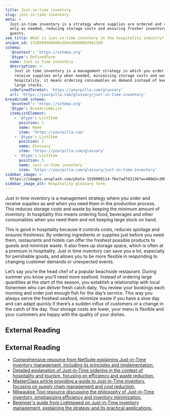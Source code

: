 ```yaml
---
title: Just-in-time inventory
slug: just-in-time-inventory
meta: >
  Just-in-time inventory is a strategy where supplies are ordered and received
  only as needed, reducing storage costs and ensuring fresher inventory for
  guests.
seo_title: What is Just-in-time inventory in the hospitality industry?
unique_id: 1726569506880x584426688092942100
schema:
  '@context': 'https://schema.org'
  '@type': DefinedTerm
  name: Just in time inventory
  description: >-
    Just in time inventory is a management strategy in which you order and
    receive supplies only when needed, minimising storage costs and waste. In
    hospitality, it means ordering consumables on demand instead of keeping
    large stocks.
  inDefinedTermSet: 'https://yourpilla.com/glossary'
  url: 'https://yourpilla.com/glossary/just-in-time-inventory'
breadcrumb_schema:
  '@context': 'https://schema.org'
  '@type': BreadcrumbList
  itemListElement:
    - '@type': ListItem
      position: 1
      name: Home
      item: 'https://yourpilla.com'
    - '@type': ListItem
      position: 2
      name: Glossary
      item: 'https://yourpilla.com/glossary'
    - '@type': ListItem
      position: 3
      name: Just-in-time inventory
      item: 'https://yourpilla.com/glossary/just-in-time-inventory'
sidebar_image: >-
  https://images.unsplash.com/photo-1556909114-f6e7ad7d3136?w=400&h=300&fit=crop&auto=format
sidebar_image_alt: Hospitality glossary term
---
```


Just in time inventory is a management strategy where you order and receive supplies as and when you need them in the production process. This reduces storage costs and waste by keeping the minimum amount of inventory. In hospitality this means ordering food, beverages and other consumables when you need them and not keeping large stock on hand.

This is good in hospitality because it controls costs, reduces spoilage and ensures freshness. By ordering ingredients or supplies just before you need them, restaurants and hotels can offer the freshest possible products to guests and minimize waste. It also frees up storage space, which is often at a premium in hospitality. Just in time inventory can save you a lot, especially for perishable goods, and allows you to be more flexible in responding to changing customer demands or unexpected events.

Let’s say you’re the head chef of a popular beachside restaurant. During summer you know you’ll need more seafood. Instead of ordering large quantities at the start of the season, you establish a relationship with local fishermen who can deliver fresh catch daily. You review your bookings each morning and order just enough fish for the day’s service. This way you always serve the freshest seafood, minimize waste if you have a slow day and can adapt quickly if there’s a sudden influx of customers or a change in the catch of the day. Your storage costs are lower, your menu is flexible and your customers are happy with the quality of your dishes.

## External Reading



## External Reading

*   [Comprehensive resource from NetSuite explaining Just-in-Time inventory management, including its principles and implementation.](https://www.netsuite.com/portal/resource/articles/inventory-management/just-in-time-inventory.shtml)
*   [Detailed explanation of Just-in-Time ordering in the context of hospitality and tourism, focusing on efficiency and waste reduction.](https://library.fiveable.me/key-terms/introduction-to-hospitality-and-tourism/just-in-time-ordering)
*   [MasterClass article providing a guide to Just-in-Time inventory, focusing on supply chain management and cost reduction.](https://www.masterclass.com/articles/just-in-time-inventory-explained)
*   [Milwaukee Tool resource discussing the philosophy of Just-in-Time inventory, emphasizing efficiency and inventory minimization.](https://onekeyresources.milwaukeetool.com/en/what-is-just-in-time-inventory)
*   [Beginner's guide from Lightspeed on Just-in-Time inventory management, explaining the strategy and its practical applications.](https://www.lightspeedhq.com/blog/just-in-time-inventory-management/)
